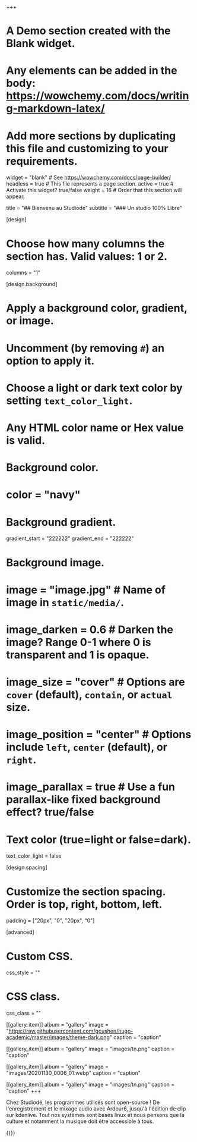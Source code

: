 +++
# A Demo section created with the Blank widget.
# Any elements can be added in the body: https://wowchemy.com/docs/writing-markdown-latex/
# Add more sections by duplicating this file and customizing to your requirements.

widget = "blank"  # See https://wowchemy.com/docs/page-builder/
headless = true  # This file represents a page section.
active = true  # Activate this widget? true/false
weight = 16  # Order that this section will appear.

title = "## Bienvenu au Studiodé"
subtitle = "### Un studio 100% Libre"

[design]
  # Choose how many columns the section has. Valid values: 1 or 2.
  columns = "1"

[design.background]
  # Apply a background color, gradient, or image.
  #   Uncomment (by removing `#`) an option to apply it.
  #   Choose a light or dark text color by setting `text_color_light`.
  #   Any HTML color name or Hex value is valid.

  # Background color.
  # color = "navy"
  
  # Background gradient.
  gradient_start = "222222"
  gradient_end = "222222"
  
  # Background image.
  # image = "image.jpg"  # Name of image in `static/media/`.
  # image_darken = 0.6  # Darken the image? Range 0-1 where 0 is transparent and 1 is opaque.
  # image_size = "cover"  #  Options are `cover` (default), `contain`, or `actual` size.
  # image_position = "center"  # Options include `left`, `center` (default), or `right`.
  # image_parallax = true  # Use a fun parallax-like fixed background effect? true/false
  
  # Text color (true=light or false=dark).
  text_color_light = false

[design.spacing]
  # Customize the section spacing. Order is top, right, bottom, left.
  padding = ["20px", "0", "20px", "0"]

[advanced]
 # Custom CSS. 
 css_style = ""
 
 # CSS class.
 css_class = ""
 
[[gallery_item]]
  album = "gallery"
  image = "https://raw.githubusercontent.com/gcushen/hugo-academic/master/images/theme-dark.png"
  caption = "caption"

[[gallery_item]]
  album = "gallery"
  image = "images/tn.png"
  caption = "caption"

[[gallery_item]]
  album = "gallery"
  image = "images/20201130_0006_01.webp"
  caption = "caption"

[[gallery_item]]
  album = "gallery"
  image = "images/tn.png"
  caption = "caption"
+++

Chez Studiodé, les programmes utilisés sont open-source ! De l'enregistrement et le mixage audio avec Ardour6, jusqu'à l'édition de clip sur kdenlive.
Tout nos systèmes sont basés linux et nous pensons que la culture et notamment la musique doit être accessible à tous.

{{<gallery album="gallery">}}
